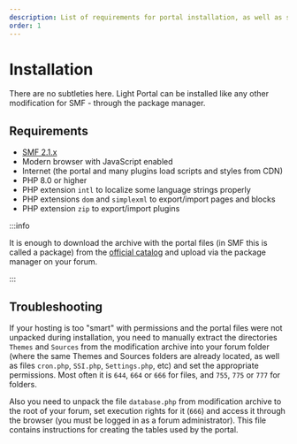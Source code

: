 ```yaml
---
description: List of requirements for portal installation, as well as solutions to possible problems
order: 1
---
```


# Installation

There are no subtleties here. Light Portal can be installed like any other modification for SMF - through the package manager.

## Requirements

- [SMF 2.1.x](https://download.simplemachines.org)
- Modern browser with JavaScript enabled
- Internet (the portal and many plugins load scripts and styles from CDN)
- PHP 8.0 or higher
- PHP extension `intl` to localize some language strings properly
- PHP extensions `dom` and `simplexml` to export/import pages and blocks
- PHP extension `zip` to export/import plugins

:::info

It is enough to download the archive with the portal files (in SMF this is called a package) from the [official catalog](https://custom.simplemachines.org/mods/index.php?mod=4244) and upload via the package manager on your forum.

:::

## Troubleshooting

If your hosting is too "smart" with permissions and the portal files were not unpacked during installation, you need to manually extract the directories `Themes` and `Sources` from the modification archive into your forum folder (where the same Themes and Sources folders are already located, as well as files `cron.php`, `SSI.php`, `Settings.php`, etc) and set the appropriate permissions. Most often it is `644`, `664` or `666` for files, and `755`, `775` or `777` for folders.

Also you need to unpack the file `database.php` from modification archive to the root of your forum, set execution rights for it (`666`) and access it through the browser (you must be logged in as a forum administrator). This file contains instructions for creating the tables used by the portal.
